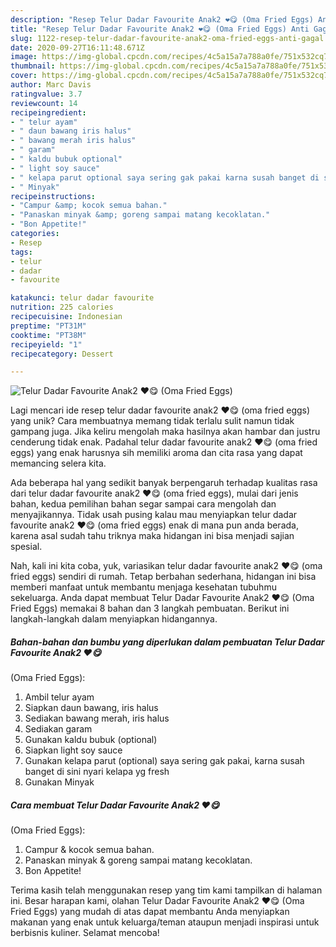 ```yaml
---
description: "Resep Telur Dadar Favourite Anak2 ❤️😋 (Oma Fried Eggs) Anti Gagal"
title: "Resep Telur Dadar Favourite Anak2 ❤️😋 (Oma Fried Eggs) Anti Gagal"
slug: 1122-resep-telur-dadar-favourite-anak2-oma-fried-eggs-anti-gagal
date: 2020-09-27T16:11:48.671Z
image: https://img-global.cpcdn.com/recipes/4c5a15a7a788a0fe/751x532cq70/telur-dadar-favourite-anak2-❤️😋-oma-fried-eggs-foto-resep-utama.jpg
thumbnail: https://img-global.cpcdn.com/recipes/4c5a15a7a788a0fe/751x532cq70/telur-dadar-favourite-anak2-❤️😋-oma-fried-eggs-foto-resep-utama.jpg
cover: https://img-global.cpcdn.com/recipes/4c5a15a7a788a0fe/751x532cq70/telur-dadar-favourite-anak2-❤️😋-oma-fried-eggs-foto-resep-utama.jpg
author: Marc Davis
ratingvalue: 3.7
reviewcount: 14
recipeingredient:
- " telur ayam"
- " daun bawang iris halus"
- " bawang merah iris halus"
- " garam"
- " kaldu bubuk optional"
- " light soy sauce"
- " kelapa parut optional saya sering gak pakai karna susah banget di sini nyari kelapa yg fresh"
- " Minyak"
recipeinstructions:
- "Campur &amp; kocok semua bahan."
- "Panaskan minyak &amp; goreng sampai matang kecoklatan."
- "Bon Appetite!"
categories:
- Resep
tags:
- telur
- dadar
- favourite

katakunci: telur dadar favourite 
nutrition: 225 calories
recipecuisine: Indonesian
preptime: "PT31M"
cooktime: "PT38M"
recipeyield: "1"
recipecategory: Dessert

---
```



![Telur Dadar Favourite Anak2 ❤️😋
(Oma Fried Eggs)](https://img-global.cpcdn.com/recipes/4c5a15a7a788a0fe/751x532cq70/telur-dadar-favourite-anak2-❤️😋-oma-fried-eggs-foto-resep-utama.jpg)

Lagi mencari ide resep telur dadar favourite anak2 ❤️😋
(oma fried eggs) yang unik? Cara membuatnya memang tidak terlalu sulit namun tidak gampang juga. Jika keliru mengolah maka hasilnya akan hambar dan justru cenderung tidak enak. Padahal telur dadar favourite anak2 ❤️😋
(oma fried eggs) yang enak harusnya sih memiliki aroma dan cita rasa yang dapat memancing selera kita.



Ada beberapa hal yang sedikit banyak berpengaruh terhadap kualitas rasa dari telur dadar favourite anak2 ❤️😋
(oma fried eggs), mulai dari jenis bahan, kedua pemilihan bahan segar sampai cara mengolah dan menyajikannya. Tidak usah pusing kalau mau menyiapkan telur dadar favourite anak2 ❤️😋
(oma fried eggs) enak di mana pun anda berada, karena asal sudah tahu triknya maka hidangan ini bisa menjadi sajian spesial.


Nah, kali ini kita coba, yuk, variasikan telur dadar favourite anak2 ❤️😋
(oma fried eggs) sendiri di rumah. Tetap berbahan sederhana, hidangan ini bisa memberi manfaat untuk membantu menjaga kesehatan tubuhmu sekeluarga. Anda dapat membuat Telur Dadar Favourite Anak2 ❤️😋
(Oma Fried Eggs) memakai 8 bahan dan 3 langkah pembuatan. Berikut ini langkah-langkah dalam menyiapkan hidangannya.

<!--inarticleads1-->

##### Bahan-bahan dan bumbu yang diperlukan dalam pembuatan Telur Dadar Favourite Anak2 ❤️😋
(Oma Fried Eggs):

1. Ambil  telur ayam
1. Siapkan  daun bawang, iris halus
1. Sediakan  bawang merah, iris halus
1. Sediakan  garam
1. Gunakan  kaldu bubuk (optional)
1. Siapkan  light soy sauce
1. Gunakan  kelapa parut (optional) saya sering gak pakai, karna susah banget di sini nyari kelapa yg fresh
1. Gunakan  Minyak




<!--inarticleads2-->

##### Cara membuat Telur Dadar Favourite Anak2 ❤️😋
(Oma Fried Eggs):

1. Campur &amp; kocok semua bahan.
1. Panaskan minyak &amp; goreng sampai matang kecoklatan.
1. Bon Appetite!




Terima kasih telah menggunakan resep yang tim kami tampilkan di halaman ini. Besar harapan kami, olahan Telur Dadar Favourite Anak2 ❤️😋
(Oma Fried Eggs) yang mudah di atas dapat membantu Anda menyiapkan makanan yang enak untuk keluarga/teman ataupun menjadi inspirasi untuk berbisnis kuliner. Selamat mencoba!
